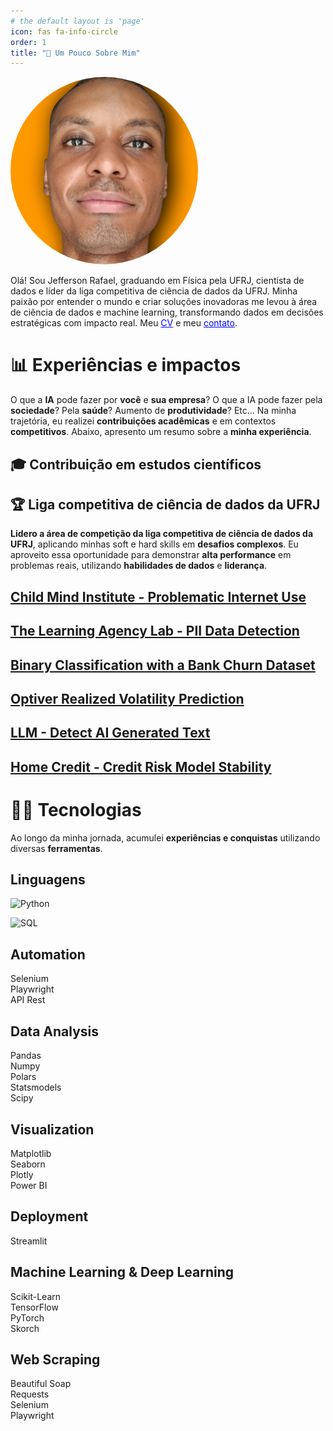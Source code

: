 ```yaml
---
# the default layout is 'page'
icon: fas fa-info-circle
order: 1
title: "👋 Um Pouco Sobre Mim"
---
```


<!-- > Add Markdown syntax content to file `_tabs/about.md`{: .filepath } and it will show up on this page.
{: .prompt-tip } -->
<!-- display: flex; -->

<div style="align-items: flex-start;">
<img src="../assets/img_about.jpeg" alt="Descrição da Imagem" style="border-radius: 50%;  object-fit: cover; margin-right: 20px; width: 300px; height: 300px;">
<div style="max-width: 600px;">
<p>
    Olá! Sou Jefferson Rafael, graduando em Física pela UFRJ, cientista de dados e líder da liga competitiva de ciência de dados da UFRJ. Minha paixão por entender o mundo e criar soluções inovadoras me levou à área de ciência de dados e machine learning, transformando dados em decisões estratégicas com impacto real. Meu <a href="link_para_cv" target="_blank" style="color: blue; text-decoration: underline;">CV</a> e meu <a href="https://linktr.ee/jefferson_rafael" target="_blank" style="color: blue; text-decoration: underline;">contato</a>.
</p>
</div>
</div>

# 📊 **Experiências e impactos**

O que a **IA** pode fazer por **você** e **sua empresa**? O que a IA pode fazer pela **sociedade**? Pela **saúde**? Aumento de **produtividade**? Etc... Na minha trajetória, eu realizei **contribuições acadêmicas** e em contextos **competitivos**. Abaixo, apresento um resumo sobre a **minha experiência**.


## 🎓 **Contribuição em estudos científicos**


## 🏆 **Liga competitiva de ciência de dados da UFRJ**

**Lidero a área de competição da liga competitiva de ciência de dados da UFRJ**, aplicando minhas soft e hard skills em **desafios complexos**. Eu aproveito essa oportunidade para demonstrar **alta performance** em problemas reais, utilizando **habilidades de dados** e **liderança**.

## [**Child Mind Institute - Problematic Internet Use**](https://www.kaggle.com/code/jeffersonrafael/case-de-estudo-lb0-470-com-tabnet)



## [**The Learning Agency Lab - PII Data Detection**](https://www.kaggle.com/code/jeffersonrafael/0-964-pii-competi-o-analytica)

## [**Binary Classification with a Bank Churn Dataset**](https://www.kaggle.com/competitions/playground-series-s4e1/submissions)

## [**Optiver Realized Volatility Prediction**](https://www.kaggle.com/code/jeffersonrafael/jefferson-version-feature-engineering-lightgbm)

## [**LLM - Detect AI Generated Text**](https://www.kaggle.com/competitions/llm-detect-ai-generated-text/submissions)

## [**Home Credit - Credit Risk Model Stability**](https://www.kaggle.com/code/jeffersonrafael/jefferson-version-fork-of-home-credit-catboost)


# 👨‍💻 **Tecnologias**

Ao longo da minha jornada, acumulei **experiências e conquistas** utilizando diversas **ferramentas**.

## **Linguagens**

<p align="left">
  <img src="https://img.shields.io/badge/Python-3776AB?style=for-the-badge&logo=python&logoColor=white" alt="Python">
</p>

<p align="left">
  <img src="https://img.shields.io/badge/SQL-4479A1?style=for-the-badge&logo=sql&logoColor=white" alt="SQL">
</p>



## **Automation**

Selenium  
Playwright  
API Rest


## **Data Analysis**

Pandas  
Numpy  
Polars  
Statsmodels  
Scipy  


## **Visualization**

Matplotlib  
Seaborn  
Plotly  
Power BI  


## **Deployment**

Streamlit  


## **Machine Learning & Deep Learning**

Scikit-Learn  
TensorFlow  
PyTorch  
Skorch  


## **Web Scraping**

Beautiful Soap  
Requests  
Selenium  
Playwright  



